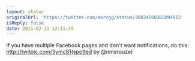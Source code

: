```yaml
---
layout: status
originalUrl: 'https://twitter.com/marcgg/status/36034668365094912'
isReply: false
date: 2011-02-11 12:11:49
---
```


If you have multiple Facebook pages and don't want notifications, do this: http://twitpic.com/3ymc81(spotted by @nmerouze)
